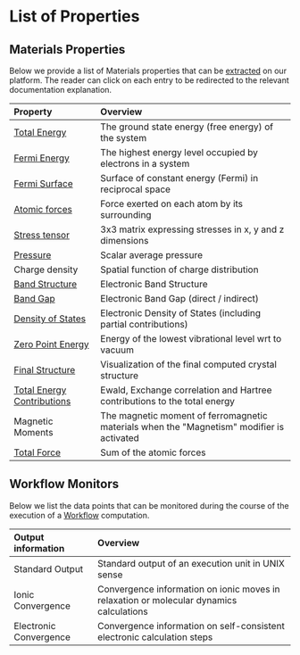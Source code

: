 # List of Properties

## Materials Properties

Below we provide a list of Materials properties that can be [extracted](extractor.md) on our platform. The reader can click on each entry to be redirected to the relevant documentation explanation.

| Property                                             | Overview                                         |
|:---------------------------------------------------  |:------------------------------------------------|
| [Total Energy](scalar/energies.md#total-energy)      | The ground state energy (free energy) of the system |
| [Fermi Energy](scalar/energies.md#fermi-energy)      | The highest energy level occupied by electrons in a system |
| [Fermi Surface](non-scalar/bandstructure.md)         | Surface of constant energy (Fermi) in reciprocal space |
| [Atomic forces](non-scalar/atomic.md)                | Force exerted on each atom by its surrounding |
| [Stress tensor](non-scalar/stress-tensor.md)         | 3x3 matrix expressing stresses in x, y and z dimensions |
| [Pressure](scalar/pressure.md)                       | Scalar average pressure |
| Charge density                                       | Spatial function of charge distribution |
| [Band Structure](non-scalar/bandstructure.md)        | Electronic Band Structure |
| [Band Gap](scalar/energies.md#band-gap-energy)       | Electronic Band Gap (direct / indirect) |
| [Density of States](non-scalar/dos.md)               | Electronic Density of States (including partial contributions) |
| [Zero Point Energy](scalar/energies.md#zero-point-energy) | Energy of the lowest vibrational level wrt to vacuum |
| [Final Structure](non-scalar/final-structure.md)     |  Visualization of the final computed crystal structure  |
| [Total Energy Contributions](scalar/energy-contribution.md) | Ewald, Exchange correlation and	Hartree contributions to the total energy |
| Magnetic Moments                                     | The magnetic moment of ferromagnetic materials when the "Magnetism" modifier is activated |
| [Total Force](scalar/total-force.md)                 | Sum of the atomic forces |

## Workflow Monitors

Below we list the data points that can be monitored during the course of the execution of a [Workflow](../workflows/overview.md) computation.

| Output information | Overview |
|:---------------   |:------------|
| Standard Output   | Standard output of an execution unit in UNIX sense |
| Ionic Convergence | Convergence information on ionic moves in relaxation or molecular dynamics calculations |
| Electronic Convergence  | Convergence information on self-consistent electronic calculation steps |

